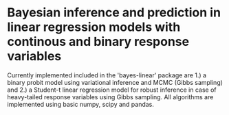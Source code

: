 # Bayesian inference and prediction in linear regression models with continous and binary response variables

Currently implemented included in the 'bayes-linear' package are 1.) a binary probit model using variational inference and MCMC (Gibbs sampling) and 2.) a Student-t linear regression model for robust inference in case of heavy-tailed response variables using Gibbs sampling. All algorithms are implemented using basic numpy, scipy and pandas.    
